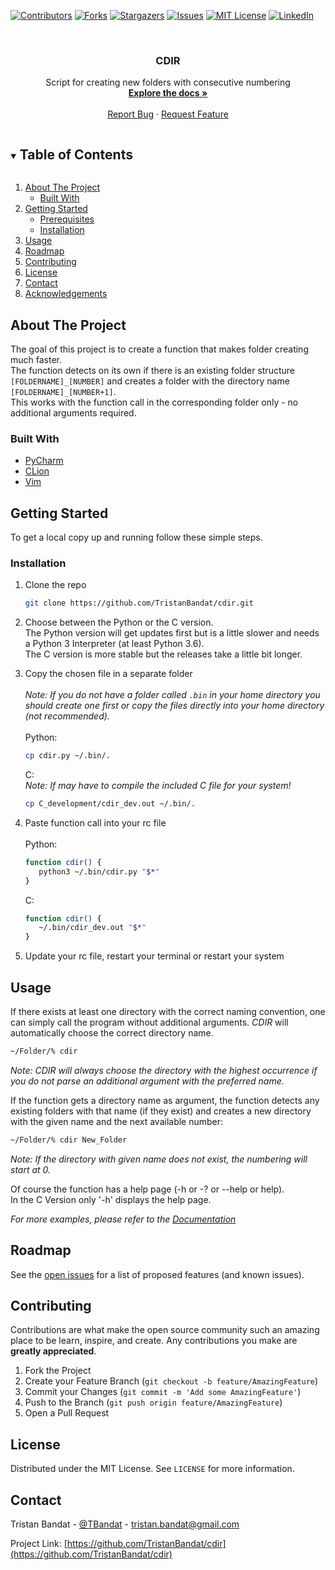 <!--
*** Thanks for checking out the Best-README-Template. If you have a suggestion
*** that would make this better, please fork the repo and create a pull request
*** or simply open an issue with the tag "enhancement".
*** Thanks again! Now go create something AMAZING! :D
***
***
***
*** To avoid retyping too much info. Do a search and replace for the following:
*** github_username, repo_name, twitter_handle, email, project_title, project_description
-->



<!-- PROJECT SHIELDS -->
<!--
*** I'm using markdown "reference style" links for readability.
*** Reference links are enclosed in brackets [ ] instead of parentheses ( ).
*** See the bottom of this document for the declaration of the reference variables
*** for contributors-url, forks-url, etc. This is an optional, concise syntax you may use.
*** https://www.markdownguide.org/basic-syntax/#reference-style-links
-->
[![Contributors][contributors-shield]][contributors-url]
[![Forks][forks-shield]][forks-url]
[![Stargazers][stars-shield]][stars-url]
[![Issues][issues-shield]][issues-url]
[![MIT License][license-shield]][license-url]
[![LinkedIn][linkedin-shield]][linkedin-url]



<!-- PROJECT LOGO -->
<br />
<p align="center">
  <a href="https://github.com/TristanBandat/cdir">
<!--    <img src="images/logo.png" alt="Logo" width="80" height="80"> -->
  </a>

  <h3 align="center">CDIR</h3>

  <p align="center">
    Script for creating new folders with consecutive numbering
    <br />
    <a href="https://github.com/TristanBandat/cdir"><strong>Explore the docs »</strong></a>
    <br />
    <br />
    <!-- <a href="https://github.com/TristanBandat/cdir">View Demo</a>
    · -->
    <a href="https://github.com/TristanBandat/cdir/issues">Report Bug</a>
    ·
    <a href="https://github.com/TristanBandat/cdir/issues">Request Feature</a>
  </p>
</p>



<!-- TABLE OF CONTENTS -->
<details open="open">
  <summary><h2 style="display: inline-block">Table of Contents</h2></summary>
  <ol>
    <li>
      <a href="#about-the-project">About The Project</a>
      <ul>
        <li><a href="#built-with">Built With</a></li>
      </ul>
    </li>
    <li>
      <a href="#getting-started">Getting Started</a>
      <ul>
        <li><a href="#prerequisites">Prerequisites</a></li>
        <li><a href="#installation">Installation</a></li>
      </ul>
    </li>
    <li><a href="#usage">Usage</a></li>
    <li><a href="#roadmap">Roadmap</a></li>
    <li><a href="#contributing">Contributing</a></li>
    <li><a href="#license">License</a></li>
    <li><a href="#contact">Contact</a></li>
    <li><a href="#acknowledgements">Acknowledgements</a></li>
  </ol>
</details>



<!-- ABOUT THE PROJECT -->
## About The Project

<!-- [![Product Name Screen Shot][product-screenshot]](https://example.com) -->

The goal of this project is to create a function that makes folder creating much faster.<br>
The function detects on its own if there is an existing folder structure 
`[FOLDERNAME]_[NUMBER]` and creates a folder with the directory name 
`[FOLDERNAME]_[NUMBER+1]`.<br>
This works with the function call in the corresponding folder only - 
no additional arguments required.


### Built With

* [PyCharm](https://www.jetbrains.com/pycharm/)
* [CLion](https://www.jetbrains.com/clion/)
* [Vim](https://www.vim.org/)



<!-- GETTING STARTED -->
## Getting Started

To get a local copy up and running follow these simple steps.

<!-- ### Prerequisites

This is an example of how to list things you need to use the software and how to install them.
* npm
  ```sh
  npm install npm@latest -g
  ``` -->

### Installation

1. Clone the repo
   ```sh
   git clone https://github.com/TristanBandat/cdir.git
   ```
2. Choose between the Python or the C version.<br>
The Python version will get updates first but is a little slower and needs a Python 3 Interpreter
   (at least Python 3.6). <br>The C version is more stable but the releases take a little bit longer.
   

3. Copy the chosen file in a separate folder<br><br>
_Note: If you do not have a folder called `.bin` in your home directory you should create one first or 
   copy the files directly into your home directory (not recommended)._<br><br>
Python:
   ```sh
   cp cdir.py ~/.bin/.
   ```
   C:<br>
   _Note: If may have to compile the included C file for your system!_
   ```sh
   cp C_development/cdir_dev.out ~/.bin/.
   ```


4. Paste function call into your rc file<br><br>
   Python:
   ```sh
   function cdir() {                                                                                      
      python3 ~/.bin/cdir.py "$*"                                                                   
   }
   ```
   C:
   ```sh
   function cdir() {                                                                                      
      ~/.bin/cdir_dev.out "$*"                                                                   
   }
   ```


5. Update your rc file, restart your terminal or restart your system


   

<!-- USAGE EXAMPLES -->
## Usage

If there exists at least one directory with the correct naming convention, one can simply call 
the program without additional arguments. _CDIR_ will automatically choose the correct directory name.

   ```sh
   ~/Folder/% cdir
   ```

_Note:_ _CDIR will always choose the directory with the highest occurrence if you do not parse
an additional argument with the preferred name._

If the function gets a directory name as argument, the function detects any existing folders 
with that name (if they exist) and creates a new directory with the given name and 
the next available number:

   ```sh
   ~/Folder/% cdir New_Folder
   ```

_Note:_ _If the directory with given name does not exist, the numbering will start at 0._

Of course the function has a help page (-h or -? or --help or help). <br>
In the C Version only '-h' displays the help page.

_For more examples, please refer to the [Documentation](https://example.com)_



<!-- ROADMAP -->
## Roadmap

See the [open issues](https://github.com/TristanBandat/cdir/issues) for a list of proposed features (and known issues).



<!-- CONTRIBUTING -->
## Contributing

Contributions are what make the open source community such an amazing place to be learn, inspire, and create. Any contributions you make are **greatly appreciated**.

1. Fork the Project
2. Create your Feature Branch (`git checkout -b feature/AmazingFeature`)
3. Commit your Changes (`git commit -m 'Add some AmazingFeature'`)
4. Push to the Branch (`git push origin feature/AmazingFeature`)
5. Open a Pull Request



<!-- LICENSE -->
## License

Distributed under the MIT License. See `LICENSE` for more information.



<!-- CONTACT -->
## Contact

Tristan Bandat - [@TBandat](https://twitter.com/TBandat) - tristan.bandat@gmail.com

Project Link: [https://github.com/TristanBandat/cdir](https://github.com/TristanBandat/cdir)



<!-- ACKNOWLEDGEMENTS 
## Acknowledgements

* []()
* []()
* []()

-->



<!-- MARKDOWN LINKS & IMAGES -->
<!-- https://www.markdownguide.org/basic-syntax/#reference-style-links -->
[contributors-shield]: https://img.shields.io/github/contributors/TristanBandat/repo.svg?style=for-the-badge
[contributors-url]: https://github.com/TristanBandat/repo/graphs/contributors
[forks-shield]: https://img.shields.io/github/forks/TristanBandat/repo.svg?style=for-the-badge
[forks-url]: https://github.com/TristanBandat/repo/network/members
[stars-shield]: https://img.shields.io/github/stars/TristanBandat/repo.svg?style=for-the-badge
[stars-url]: https://github.com/TristanBandat/repo/stargazers
[issues-shield]: https://img.shields.io/github/issues/TristanBandat/repo.svg?style=for-the-badge
[issues-url]: https://github.com/TristanBandat/repo/issues
[license-shield]: https://img.shields.io/github/license/TristanBandat/repo.svg?style=for-the-badge
[license-url]: https://github.com/TristanBandat/repo/blob/master/LICENSE.txt
[linkedin-shield]: https://img.shields.io/badge/-LinkedIn-black.svg?style=for-the-badge&logo=linkedin&colorB=555
[linkedin-url]: https://linkedin.com/in/TristanBandat
